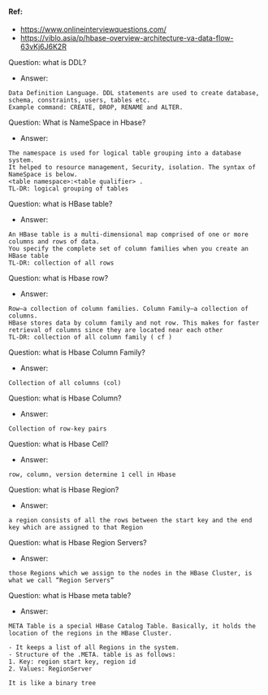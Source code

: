 #### Ref:
- https://www.onlineinterviewquestions.com/
- https://viblo.asia/p/hbase-overview-architecture-va-data-flow-63vKj6J6K2R

Question: what is DDL?
- Answer:
```
Data Definition Language. DDL statements are used to create database, schema, constraints, users, tables etc.	
Example command: CREATE, DROP, RENAME and ALTER.	
```

Question: What is NameSpace in Hbase?
- Answer: 
```
The namespace is used for logical table grouping into a database system.
It helped to resource management, Security, isolation. The syntax of NameSpace is below.
<table namespace>:<table qualifier> .
TL-DR: logical grouping of tables
```

Question: what is HBase table?
- Answer:
```
An HBase table is a multi-dimensional map comprised of one or more columns and rows of data. 
You specify the complete set of column families when you create an HBase table
TL-DR: collection of all rows
```

Question: what is Hbase row?
- Answer:
```
Row—a collection of column families. Column Family—a collection of columns. 
HBase stores data by column family and not row. This makes for faster retrieval of columns since they are located near each other
TL-DR: collection of all column family ( cf )
```

Question: what is Hbase Column Family?
- Answer:
```
Collection of all columns (col)
```

Question: what is Hbase Column?
- Answer:
```
Collection of row-key pairs
```

Question: what is Hbase Cell?
- Answer:
```
row, column, version determine 1 cell in Hbase
```

Question: what is Hbase Region?
- Answer:
```
a region consists of all the rows between the start key and the end key which are assigned to that Region
```

Question: what is Hbase Region Servers?
- Answer:
```
those Regions which we assign to the nodes in the HBase Cluster, is what we call “Region Servers”
```

Question: what is Hbase meta table?
- Answer:
```
META Table is a special HBase Catalog Table. Basically, it holds the location of the regions in the HBase Cluster.

- It keeps a list of all Regions in the system.
- Structure of the .META. table is as follows:
1. Key: region start key, region id
2. Values: RegionServer

It is like a binary tree
```

